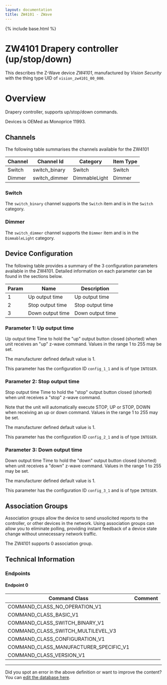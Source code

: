 ```yaml
---
layout: documentation
title: ZW4101 - ZWave
---
```


{% include base.html %}

# ZW4101 Drapery controller (up/stop/down)
This describes the Z-Wave device *ZW4101*, manufactured by *Vision Security* with the thing type UID of ```vision_zw4101_00_000```.

# Overview
Drapery controller, supports up/stop/down commands.

Devices is OEMed as Monoprice 11993.

## Channels
The following table summarises the channels available for the ZW4101

| Channel | Channel Id | Category | Item Type |
|---------|------------|----------|-----------|
| Switch | switch_binary | Switch | Switch | 
| Dimmer | switch_dimmer | DimmableLight | Dimmer | 

### Switch
The ```switch_binary``` channel supports the ```Switch``` item and is in the ```Switch``` category.

### Dimmer
The ```switch_dimmer``` channel supports the ```Dimmer``` item and is in the ```DimmableLight``` category.



## Device Configuration
The following table provides a summary of the 3 configuration parameters available in the ZW4101.
Detailed information on each parameter can be found in the sections below.

| Param | Name  | Description |
|-------|-------|-------------|
| 1 | Up output time | Up output time |
| 2 | Stop output time | Stop output time |
| 3 | Down output time | Down output time |

### Parameter 1: Up output time
Up output time
Time to hold the "up" output button closed (shorted) when unit receives an "up" z-wave command.
Values in the range 1 to 255 may be set.

The manufacturer defined default value is 1.

This parameter has the configuration ID ```config_1_1``` and is of type ```INTEGER```.


### Parameter 2: Stop output time
Stop output time
Time to hold the "stop" output button closed (shorted) when unit receives a "stop" z-wave command.

Note that the unit will automatically execute STOP, UP or STOP, DOWN when receiving an up or down command.
Values in the range 1 to 255 may be set.

The manufacturer defined default value is 1.

This parameter has the configuration ID ```config_2_1``` and is of type ```INTEGER```.


### Parameter 3: Down output time
Down output time
Time to hold the "down" output button closed (shorted) when unit receives a "down" z-wave command.
Values in the range 1 to 255 may be set.

The manufacturer defined default value is 1.

This parameter has the configuration ID ```config_3_1``` and is of type ```INTEGER```.


## Association Groups
Association groups allow the device to send unsolicited reports to the controller, or other devices in the network. Using association groups can allow you to eliminate polling, providing instant feedback of a device state change without unnecessary network traffic.

The ZW4101 supports 0 association group.

## Technical Information

### Endpoints

#### Endpoint 0

| Command Class | Comment |
|---------------|---------|
| COMMAND_CLASS_NO_OPERATION_V1| |
| COMMAND_CLASS_BASIC_V1| |
| COMMAND_CLASS_SWITCH_BINARY_V1| |
| COMMAND_CLASS_SWITCH_MULTILEVEL_V3| |
| COMMAND_CLASS_CONFIGURATION_V1| |
| COMMAND_CLASS_MANUFACTURER_SPECIFIC_V1| |
| COMMAND_CLASS_VERSION_V1| |

---

Did you spot an error in the above definition or want to improve the content?
You can [edit the database here](http://www.cd-jackson.com/index.php/zwave/zwave-device-database/zwave-device-list/devicesummary/300).
